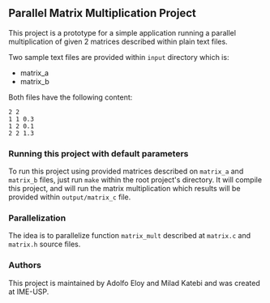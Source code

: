 ## Parallel Matrix Multiplication Project

This project is a prototype for a simple application running a parallel multiplication
of given 2 matrices described within plain text files.

Two sample text files are provided within `input` directory which is:
- matrix_a
- matrix_b

Both files have the following content:

```
2 2
1 1 0.3
1 2 0.1
2 2 1.3
```

### Running this project with default parameters

To run this project using provided matrices described on `matrix_a` and `matrix_b` files,
just run `make` within the root project's directory. It will compile this project,
and will run the matrix multiplication which results will be provided within
`output/matrix_c` file.

### Parallelization

The idea is to parallelize function `matrix_mult` described at `matrix.c` and
`matrix.h` source files.

### Authors

This project is maintained by Adolfo Eloy and Milad Katebi and was created at IME-USP.
